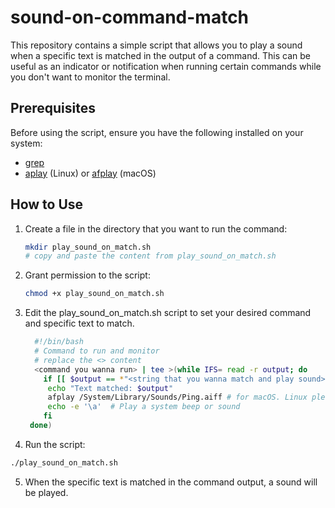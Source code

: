 # sound-on-command-match
This repository contains a simple script that allows you to play a sound when a specific text is matched in the output of a command. This can be useful as an indicator or notification when running certain commands while you don't want to monitor the terminal.

## Prerequisites

Before using the script, ensure you have the following installed on your system:

- [grep](https://www.gnu.org/software/grep/)
- [aplay](https://linux.die.net/man/1/aplay) (Linux) or [afplay](https://ss64.com/osx/afplay.html) (macOS)

## How to Use

1. Create a file in the directory that you want to run the command:
    ```bash
    mkdir play_sound_on_match.sh
    # copy and paste the content from play_sound_on_match.sh
    ```

2. Grant permission to the script:
   ```bash
   chmod +x play_sound_on_match.sh
   ```
3. Edit the play_sound_on_match.sh script to set your desired command and specific text to match.
   ```bash
     #!/bin/bash
     # Command to run and monitor
     # replace the <> content
     <command you wanna run> | tee >(while IFS= read -r output; do
       if [[ $output == *"<string that you wanna match and play sound>"* ]]; then
        echo "Text matched: $output"
        afplay /System/Library/Sounds/Ping.aiff # for macOS. Linux please use aplay
        echo -e '\a'  # Play a system beep or sound
       fi
    done)
   ```

4. Run the script:
  ```bash
  ./play_sound_on_match.sh
  ```
5. When the specific text is matched in the command output, a sound will be played.

